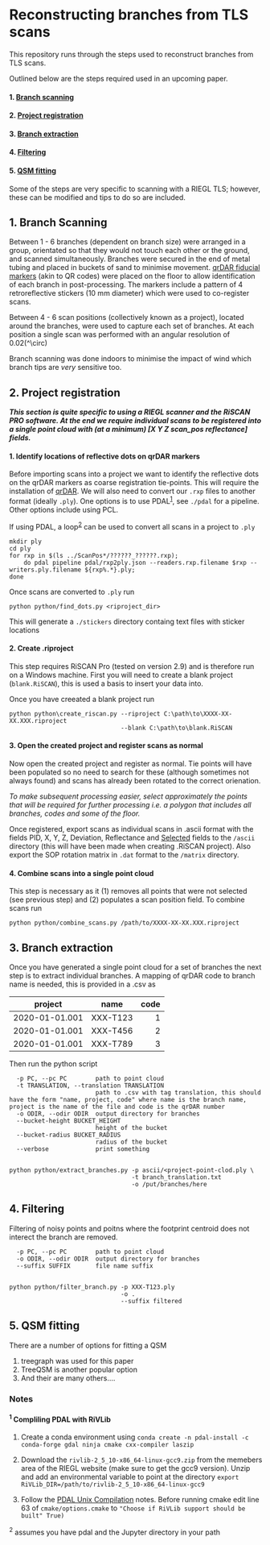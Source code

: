 <div class="cell markdown">

# Reconstructing branches from TLS scans

This repository runs through the steps used to reconstruct branches from
TLS scans.

Outlined below are the steps required used in an upcoming paper.

#### 1\. [Branch scanning](#branch-scanning)

#### 2\. [Project registration](#project-registration)

#### 3\. [Branch extraction](#branch-extraction)

#### 4\. [Filtering](#filtering)

#### 5\. [QSM fitting](#qsm-fitting)

Some of the steps are very specific to scanning with a RIEGL TLS;
however, these can be modified and tips to do so are included.

</div>

<div class="cell markdown">

<a id='branch-scanning'></a>

## 1\. Branch Scanning

Between 1 - 6 branches (dependent on branch size) were arranged in a
group, orientated so that they would not touch each other or the ground,
and scanned simultaneously. Branches were secured in the end of metal
tubing and placed in buckets of sand to minimise movement. [qrDAR
fiducial markers](https://github.com/philwilkes/qrdar) (akin to QR
codes) were placed on the floor to allow identification of each branch
in post-processing. The markers include a pattern of 4 retroreflective
stickers (10 mm diameter) which were used to co-register scans.

Between 4 - 6 scan positions (collectively known as a project), located
around the branches, were used to capture each set of branches. At each
position a single scan was performed with an angular resolution of
0.02\(^\circ\)

Branch scanning was done indoors to minimise the impact of wind which
branch tips are *very* sensitive too.

</div>

<div class="cell markdown">

<a id='project-registration'></a>

## 2\. Project registration

<b><i>This section is quite specific to using a RIEGL scanner and the
RiSCAN PRO software. At the end we require individual scans to be
registered into a single point cloud with (at a minimum) \[X Y Z
scan\_pos reflectance\] fields.</b></i>

#### 1\. Identify locations of reflective dots on qrDAR markers

Before importing scans into a project we want to identify the reflective
dots on the qrDAR markers as coarse registration tie-points. This will
require the installation of
[qrDAR](https://github.com/philwilkes/qrdar). We will also need to
convert our `.rxp` files to another format (ideally `.ply`). One options
is to use PDAL<sup>[1](#notes)</sup>, see `./pdal` for a pipeline. Other
options include using PCL.

If using PDAL, a loop<sup>[2](#notes)</sup> can be used to convert all
scans in a project to `.ply`

    mkdir ply
    cd ply
    for rxp in $(ls ../ScanPos*/??????_??????.rxp); 
        do pdal pipeline pdal/rxp2ply.json --readers.rxp.filename $rxp --writers.ply.filename ${rxp%.*}.ply; 
    done

Once scans are converted to `.ply` run

    python python/find_dots.py <riproject_dir>

This will generate a `./stickers` directory containg text files with
sticker locations

#### 2\. Create .riproject

This step requires RiSCAN Pro (tested on version 2.9) and is therefore
run on a Windows machine. First you will need to create a blank project
(`blank.RiSCAN`), this is used a basis to insert your data into.

Once you have creeated a blank project run

    python python\create_riscan.py --riproject C:\path\to\XXXX-XX-XX.XXX.riproject 
                                   --blank C:\path\to\blank.RiSCAN

#### 3\. Open the created project and register scans as normal

Now open the created project and register as normal. Tie points will
have been populated so no need to search for these (although sometimes
not always found) and scans has already been rotated to the correct
orienation.

<i>To make subsequent processing easier, select approximately the points
that will be required for further processing i.e. a polygon that
includes all branches, codes and some of the floor.</i>

Once registered, export scans as individual scans in .ascii format with
the fields PID, X, Y, Z, Deviation, Reflectance and <u>Selected</u>
fields to the `/ascii` directory (this will have been made when creating
.RiSCAN project). Also export the SOP rotation matrix in `.dat` format
to the `/matrix` directory.

#### 4\. Combine scans into a single point cloud

This step is necessary as it (1) removes all points that were not
selected (see previous step) and (2) populates a scan position field. To
combine scans run

    python python/combine_scans.py /path/to/XXXX-XX-XX.XXX.riproject

</div>

<div class="cell markdown">

<a id='branch-extraction'></a>

## 3\. Branch extraction

Once you have generated a single point cloud for a set of branches the
next step is to extract individual branches. A mapping of qrDAR code to
branch name is needed, this is provided in a .csv as

| project        |   name   | code |
| -------------- | :------: | ---: |
| 2020-01-01.001 | XXX-T123 |    1 |
| 2020-01-01.001 | XXX-T456 |    2 |
| 2020-01-01.001 | XXX-T789 |    3 |

Then run the python script

``` 
  -p PC, --pc PC        path to point cloud
  -t TRANSLATION, --translation TRANSLATION
                        path to .csv with tag translation, this should have the form "name, project, code" where name is the branch name, project is the name of the file and code is the qrDAR number
  -o ODIR, --odir ODIR  output directory for branches
  --bucket-height BUCKET_HEIGHT
                        height of the bucket
  --bucket-radius BUCKET_RADIUS
                        radius of the bucket
  --verbose             print something


python python/extract_branches.py -p ascii/<project-point-clod.ply \
                                  -t branch_translation.txt 
                                  -o /put/branches/here 
```

</div>

<div class="cell markdown">

<a id='filtering'></a>

## 4\. Filtering

Filtering of noisy points and poitns where the footprint centroid does
not interect the branch are removed.

``` 
  -p PC, --pc PC        path to point cloud
  -o ODIR, --odir ODIR  output directory for branches
  --suffix SUFFIX       file name suffix
  
  
python python/filter_branch.py -p XXX-T123.ply 
                               -o .
                               --suffix filtered
```

</div>

<div class="cell markdown">

<a id='qsm-fitting'></a>

## 5\. QSM fitting

There are a number of options for fitting a QSM

1.  treegraph was used for this paper
2.  TreeQSM is another popular option
3.  And their are many others....

</div>

<div class="cell markdown">

### Notes

<a id='notes'></a>

#### <sup>1</sup> Compliling PDAL with RiVLib

1.  Create a conda environment using `conda create -n pdal-install -c
    conda-forge gdal ninja cmake cxx-compiler laszip`

2.  Download the `rivlib-2_5_10-x86_64-linux-gcc9.zip` from the memebers
    area of the RIEGL website (make sure to get the gcc9 version). Unzip
    and add an environmental variable to point at the directory `export
    RiVLib_DIR=/path/to/rivlib-2_5_10-x86_64-linux-gcc9`

3.  Follow the [PDAL Unix
    Compilation](https://pdal.io/development/compilation/unix.html)
    notes. Before running cmake edit line 63 of `cmake/options.cmake` to
    `"Choose if RiVLib support should be built" True)`

<sup>2</sup> assumes you have pdal and the Jupyter directory in your
path

</div>
